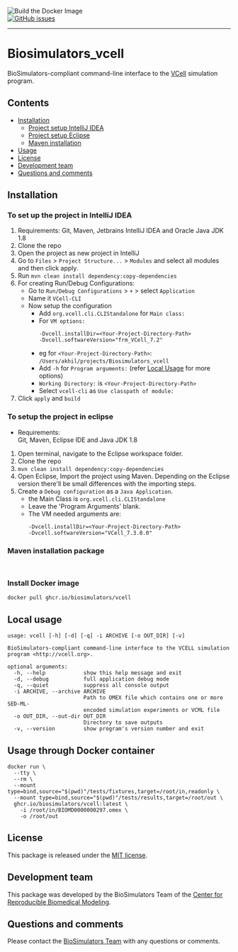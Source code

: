 ![Build the Docker Image](https://github.com/biosimulators/Biosimulators_vcell/workflows/Build%20the%20Docker%20Image/badge.svg)  
[![GitHub issues](https://img.shields.io/github/issues/biosimulators/Biosimulators_vcell?logo=GitHub)](https://github.com/biosimulators/Biosimulators_vcell/issues)

---
# Biosimulators_vcell
BioSimulators-compliant command-line interface to the [VCell](http://vcell.org/) simulation program.

## Contents
* [Installation](#installation)
    * [Project setup IntelliJ IDEA](#to-setup-the-project-in-intellij-idea)
    * [Project setup Eclipse](#to-setup-the-project-in-eclipse)
    * [Maven installation](#maven-installation-package)
* [Usage](#local-usage)
* [License](#license)
* [Development team](#development-team)
* [Questions and comments](#questions-and-comments)

## Installation

### To set up the project in IntelliJ IDEA

1. Requirements: Git, Maven, Jetbrains IntelliJ IDEA and Oracle Java JDK 1.8
2. Clone the repo
3. Open the project as new project in IntelliJ
4. Go to `Files` > `Project Structure...` > `Modules` and select all modules and then click apply.
5. Run `mvn clean install dependency:copy-dependencies`
6. For creating Run/Debug Configurations:
	* Go to `Run/Debug Configurations` > `+` > select `Application`
	* Name it `VCell-CLI`
	* Now setup the configuration
		* Add `org.vcell.cli.CLIStandalone` for `Main class:`
		* For `VM options:` 
			```
			-Dvcell.installDir=<Your-Project-Directory-Path>
			-Dvcell.softwareVersion="frm_VCell_7.2"
			```
		* eg for `<Your-Project-Directory-Path>`: `/Users/akhil/projects/Biosimulators_vcell`
		* Add `-h` for `Program arguments:` (refer [Local Usage](#local-usage) for more options)
		* `Working Directory:` is `<Your-Project-Directory-Path>`
		* Select `vcell-cli` as `Use classpath of module:`
8. Click `apply` and `build`

### To setup the project in eclipse
  * Requirements:  
        Git, Maven, Eclipse IDE and Java JDK 1.8
  1. Open terminal, navigate to the Eclipse workspace folder.
  2. Clone the repo
  3. ``` mvn clean install dependency:copy-dependencies ```
  4. Open Eclipse, Import the project using Maven. Depending on the Eclipse version there'll be small differences with the importing steps.
  5. Create a `Debug configuration` as a `Java Application`.
     * the Main Class is `org.vcell.cli.CLIStandalone`
     * Leave the 'Program Arguments' blank.
     * The VM needed arguments are:
         ```
        -Dvcell.installDir=<Your-Project-Directory-Path>
        -Dvcell.softwareVersion="VCell_7.3.0.0"
        ```
           
           
### Maven installation package

` `



### Install Docker image
```
docker pull ghcr.io/biosimulators/vcell
```

## Local usage
```
usage: vcell [-h] [-d] [-q] -i ARCHIVE [-o OUT_DIR] [-v]

BioSimulators-compliant command-line interface to the VCELL simulation program <http://vcell.org>.

optional arguments:
  -h, --help            show this help message and exit
  -d, --debug           full application debug mode
  -q, --quiet           suppress all console output
  -i ARCHIVE, --archive ARCHIVE
                        Path to OMEX file which contains one or more SED-ML-
                        encoded simulation experiments or VCML file
  -o OUT_DIR, --out-dir OUT_DIR
                        Directory to save outputs
  -v, --version         show program's version number and exit
```

## Usage through Docker container
```
docker run \
  --tty \
  --rm \
  --mount type=bind,source="$(pwd)"/tests/fixtures,target=/root/in,readonly \
  --mount type=bind,source="$(pwd)"/tests/results,target=/root/out \
  ghcr.io/biosimulators/vcell:latest \
    -i /root/in/BIOMD0000000297.omex \
    -o /root/out
```

## License
This package is released under the [MIT license](LICENSE).

## Development team
This package was developed by the BioSimulators Team of the [Center for Reproducible Biomedical Modeling](https://reproduciblebiomodels.org).

## Questions and comments
Please contact the [BioSimulators Team](mailto:info@biosimulators.org) with any questions or comments.
